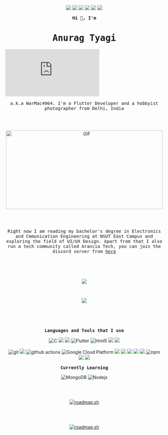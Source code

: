 <p align="center" float="left">  
  <a href="https://discord.gg/5h8Hx2WMXc"> <img src="https://img.shields.io/badge/Arancia Tech-%237289DA.svg?style=for-the-badge&logo=discord&logoColor=white" /></a>
  <a href="https://www.facebook.com/anu.tyagi.125"><img src="https://img.shields.io/badge/Facebook-%231877F2.svg?style=for-the-badge&logo=Facebook&logoColor=white"/></a>
  <a href="mailto:anurag.tyagi4964@gmail.com"><img src="https://img.shields.io/badge/Gmail-D14836?style=for-the-badge&logo=gmail&logoColor=white"/></a>
  <a href="https://www.instagram.com/capttyg/"><img src="https://img.shields.io/badge/capttyg-%23E4405F.svg?style=for-the-badge&logo=Instagram&logoColor=white" /></a>
  <a href="https://www.linkedin.com/in/warmac4964/"><img src="https://img.shields.io/badge/linkedin-%230077B5.svg?style=for-the-badge&logo=linkedin&logoColor=white" /></a>
  <a href="https://www.hackerrank.com/WarMac"><img src="https://img.shields.io/badge/-Hackerrank-2EC866?style=for-the-badge&logo=HackerRank&logoColor=white"/></a>
</p>

<p align="center">
  <b><samp>Hi 👋, I'm</samp></b> 
  <br>
  <h1 align="center"><samp>Anurag Tyagi</samp></h1>
</p>
<iframe src="https://tryhackme.com/api/v2/badges/public-profile?userPublicId=4808904" style='border:none;'></iframe>

<p align="center">
  <samp>a.k.a WarMac4964. I'm a Flutter Developer and a hobbyist photographer from Delhi, India</samp>     </p>
  <br>
  <br>
  <p align="center"><img  height="250" width="500" alt="GIF" src="https://www.mygo.ge/uploads/blog/1584023795.jpg" /></p>
  <br> 
  <br>
  <p align="center">
    <samp>Right now I am reading my bachelor's degree in Electronics and Cmmunication Engineering at NSUT East Campus and exploring the field of UI/UX Design. Apart from that I also run a tech community called Arancia Tech, you can join the discord server from <a href="https://discord.gg/5h8Hx2WMXc">here</a></samp>
  </p>
  <br>
  <br>
  <br>
 <a href="https://github.com/WarMac4964/github-readme-streak-stats">
    <p align="center"><img src="https://github-readme-streak-stats.herokuapp.com/?user=WarMac4964&theme=dark&hide_border=true&background=0D1117&stroke=0000"/></p>
  </a>
  <br/>

   <p align="center"><a href="https://github.com/WarMac4964/github-readme-stats">
    <img src="https://github-readme-stats.vercel.app/api?username=WarMac4964&title_color=FA8B00&bg_color=0D1117&hide_border=true&text_color=9D9D9D&hide_rank=true&icon_color=FA8B00&show_icons=true&hide_title=true&line_height=30&count_private=true"/>
 </a></p>

  <br>
  <br>
  <br>
  
  <p align="center"><b><samp>Languages and Tools that I use</samp></b></p>

  <p align="center" float="left">
  
  <img alt="C" src="https://img.shields.io/badge/c-%2300599C.svg?style=for-the-badge&logo=c&logoColor=white" />
   <img src="https://img.shields.io/badge/c++-%2300599C.svg?style=for-the-badge&logo=c%2B%2B&logoColor=white"/>
  <img src="https://img.shields.io/badge/dart-%230175C2.svg?style=for-the-badge&logo=dart&logoColor=white"/>
  <img alt="Flutter" src="https://img.shields.io/badge/Flutter-%2302569B.svg?style=for-the-badge&logo=Flutter&logoColor=white" />
  <img alt="html5" src="https://img.shields.io/badge/-HTML5-E34F26?style=flat-square&logo=html5&logoColor=white" />
   <img src="https://img.shields.io/badge/-CSS3-1572B6?style=flat-square&logo=CSS3&logoColor=white"/>
  <img src="https://img.shields.io/badge/-MySQL-F29111?style=flat-square&logo=MySQL&logoColor=white"/>
  
  <br>
  <br>

  <img alt="git" src="https://img.shields.io/badge/-Git-F05032?style=flat-square&logo=git&logoColor=white" />
  <img src="https://img.shields.io/badge/-Github-181717?style=flat-square&logo=GitHub&logoColor=white"/>
  <img alt="github actions" src="https://img.shields.io/badge/-Github_Actions-2088FF?style=flat-square&logo=github-actions&logoColor=white" />
  <img alt="Google Cloud Platform" src="https://img.shields.io/badge/-Google_Cloud_Platform-1a73e8?style=flat-square&logo=google-cloud&logoColor=white" />
  <img src="https://img.shields.io/badge/-Visual%20Studio%20Code-23A9F2?style=flat-square&logo=Visual%20Studio%20Code&logoColor=white"/>
  <img src="https://img.shields.io/badge/Android%20Studio-3DDC84.svg?style=for-the-badge&logo=android-studio&logoColor=white"/>
  <img src="https://img.shields.io/badge/Xcode-007ACC?style=for-the-badge&logo=Xcode&logoColor=white"/>
  <img src="https://img.shields.io/badge/-Trello-0079BF?style=flat-square&logo=Trello&logoColor=white"/>
  <img src="https://img.shields.io/badge/-Slack-E01563?style=flat-square&logo=Slack&logoColor=white"/>
  <img alt="npm" src="https://img.shields.io/badge/-NPM-CB3837?style=flat-square&logo=npm&logoColor=white" /> 
  <img src="https://img.shields.io/badge/-Notion-000000?style=flat-square&logo=Notion&logoColor=white"/>
  <img src="https://img.shields.io/badge/-Debian-A80030?style=flat-square&logo=Debian&logoColor=white"/>
  
</p>
 <p align="center"><b><samp>Currently Learning</samp></b></p>
  <p align="center" float="left">
  <img alt="MongoDB" src="https://img.shields.io/badge/-MongoDB-13aa52?style=flat-square&logo=mongodb&logoColor=white" />
  <img alt="Nodejs" src="https://img.shields.io/badge/-Nodejs-43853d?style=flat-square&logo=Node.js&logoColor=white" />
  
</p>
  <br>
  <br>
  <be>
<p align="center"><a href="https://roadmap.sh"><img src="https://api.roadmap.sh/v1-badge/tall/64bacf8e8a29ad56faa0f1c8?variant=dark" alt="roadmap.sh"/></a></p>
<br>
<br>
<p align="center"><a href="https://roadmap.sh"><img src="https://api.roadmap.sh/v1-badge/wide/64bacf8e8a29ad56faa0f1c8?variant=dark" alt="roadmap.sh"/></a></p>
